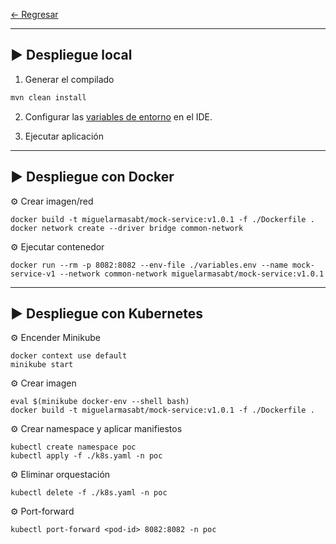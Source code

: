 
[← Regresar](../README.md) <br>

---

## ▶️ Despliegue local

1. Generar el compilado
```sh
mvn clean install
```

2. Configurar las [variables de entorno](./variables.env) en el IDE.

2. Ejecutar aplicación


---

## ▶️ Despliegue con Docker

⚙️ Crear imagen/red
```shell
docker build -t miguelarmasabt/mock-service:v1.0.1 -f ./Dockerfile .
docker network create --driver bridge common-network
```

⚙️ Ejecutar contenedor
```shell
docker run --rm -p 8082:8082 --env-file ./variables.env --name mock-service-v1 --network common-network miguelarmasabt/mock-service:v1.0.1
```

---

## ▶️ Despliegue con Kubernetes

⚙️ Encender Minikube
```shell
docker context use default
minikube start
```

⚙️ Crear imagen
```shell
eval $(minikube docker-env --shell bash)
docker build -t miguelarmasabt/mock-service:v1.0.1 -f ./Dockerfile .
```

⚙️ Crear namespace y aplicar manifiestos
```shell
kubectl create namespace poc
kubectl apply -f ./k8s.yaml -n poc
```

⚙️ Eliminar orquestación
```shell
kubectl delete -f ./k8s.yaml -n poc
```

⚙️ Port-forward
```shell
kubectl port-forward <pod-id> 8082:8082 -n poc
```